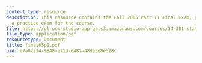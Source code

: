 ```yaml
---
content_type: resource
description: This resource contains the Fall 2005 Part II Final Exam, provided as
  a practice exam for the course.
file: https://ol-ocw-studio-app-qa.s3.amazonaws.com/courses/14-381-statistical-method-in-economics-fall-2006/e7a022149848ef1d648248de3e8e528c_final05p2.pdf
file_type: application/pdf
resourcetype: Document
title: final05p2.pdf
uid: e7a02214-9848-ef1d-6482-48de3e8e528c
---
```


